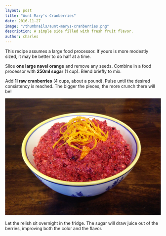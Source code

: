 ```yaml
---
layout: post
title: "Aunt Mary's Cranberries"
date: 2016-11-27
image: "/thumbnails/aunt-marys-cranberries.png"
description: A simple side filled with fresh fruit flavor.
author: charles
---
```


This recipe assumes a large food processor. If yours is more modestly sized, it may be better to do half at a time.

Slice **one large navel orange** and remove any seeds. Combine in a food processor with **250ml sugar** (1 cup). Blend briefly to mix.

Add **1l raw cranberries** (4 cups, about a pound). Pulse until the desired consistency is reached. The bigger the pieces, the more crunch there will be!

![Aunt Mary's Cranberry Relish](/assets/images/aunt-marys-cranberries/finished.png)

Let the relish sit overnight in the fridge. The sugar will draw juice out of the berries, improving both the color and the flavor.

